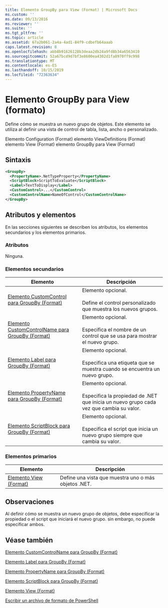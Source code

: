 ```yaml
---
title: Elemento GroupBy para View (Format) | Microsoft Docs
ms.custom: ''
ms.date: 09/13/2016
ms.reviewer: ''
ms.suite: ''
ms.tgt_pltfrm: ''
ms.topic: article
ms.assetid: 67a2b061-2a4a-4ad1-84f9-cdbefb64aaab
caps.latest.revision: 8
ms.openlocfilehash: abb8b91626128b3deaa2db24a9fd8b34a6563410
ms.sourcegitcommit: 52a67bcd9d7bf3e8600ea4302d1fa8970ff9c998
ms.translationtype: MT
ms.contentlocale: es-ES
ms.lasthandoff: 10/15/2019
ms.locfileid: "72363634"
---
```

# <a name="groupby-element-for-view-format"></a>Elemento GroupBy para View (formato)

Define cómo se muestra un nuevo grupo de objetos. Este elemento se utiliza al definir una vista de control de tabla, lista, ancho o personalizado.

Elemento Configuration (Format) elemento ViewDefinitions (Format) elemento View (Format) elemento GroupBy para View (Format)

## <a name="syntax"></a>Sintaxis

```xml
<GroupBy>
  <PropertyName>.NetTypeProperty</PropertyName>
  <ScriptBlock>ScriptToEvaluate</ScriptBlock>
  <Label>TextToDisplay</Label>
  <CustomControl>...</CustomControl>
  <CustomControlName>NameOfControl</CustomControlName>
</GroupBy>
```

## <a name="attributes-and-elements"></a>Atributos y elementos

En las secciones siguientes se describen los atributos, los elementos secundarios y los elementos primarios.

### <a name="attributes"></a>Atributos

Ninguna.

### <a name="child-elements"></a>Elementos secundarios

|Elemento|Descripción|
|-------------|-----------------|
|[Elemento CustomControl para GroupBy (Format)](./customcontrol-element-for-groupby-format.md)|Elemento opcional.<br /><br /> Define el control personalizado que muestra los nuevos grupos.|
|[Elemento CustomControlName para GroupBy (Format)](./customcontrolname-element-for-groupby-format.md)|Elemento opcional.<br /><br /> Especifica el nombre de un control que se usa para mostrar el nuevo grupo.|
|[Elemento Label para GroupBy (Format)](./label-element-for-groupby-format.md)|Elemento opcional.<br /><br /> Especifica una etiqueta que se muestra cuando se encuentra un nuevo grupo.|
|[Elemento PropertyName para GroupBy (Format)](./propertyname-element-for-groupby-format.md)|Elemento opcional.<br /><br /> Especifica la propiedad de .NET que inicia un nuevo grupo cada vez que cambia su valor.|
|[Elemento ScriptBlock para GroupBy (Format)](./scriptblock-element-for-groupby-format.md)|Elemento opcional.<br /><br /> Especifica el script que inicia un nuevo grupo siempre que cambia su valor.|

### <a name="parent-elements"></a>Elementos primarios

|Elemento|Descripción|
|-------------|-----------------|
|[Elemento View (Format)](./view-element-format.md)|Define una vista que muestra uno o más objetos .NET.|

## <a name="remarks"></a>Observaciones

Al definir cómo se muestra un nuevo grupo de objetos, debe especificar la propiedad o el script que iniciará el nuevo grupo. sin embargo, no puede especificar ambos.

## <a name="see-also"></a>Véase también

[Elemento CustomControlName para GroupBy (Format)](./customcontrolname-element-for-groupby-format.md)

[Elemento Label para GroupBy (Format)](./label-element-for-groupby-format.md)

[Elemento PropertyName para GroupBy (Format)](./propertyname-element-for-groupby-format.md)

[Elemento ScriptBlock para GroupBy (Format)](./scriptblock-element-for-groupby-format.md)

[Elemento View (Format)](./view-element-format.md)

[Escribir un archivo de formato de PowerShell](./writing-a-powershell-formatting-file.md)
